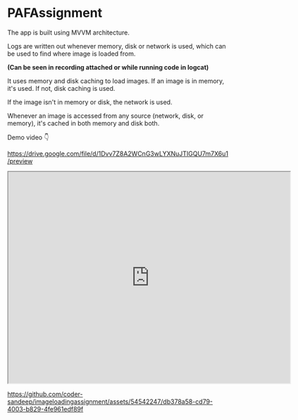 # PAFAssignment
The app is built using MVVM architecture. 

Logs are written out whenever memory, disk or network is used, which can be used to find where image is loaded from.

**(Can be seen in recording attached or while running code in logcat)**

It uses memory and disk caching to load images. If an image is in memory, it's used. If not, disk caching is used. 

If the image isn't in memory or disk, the network is used.

Whenever an image is accessed from any source (network, disk, or memory), it's cached in both memory and disk both.

Demo video 👇

https://drive.google.com/file/d/1Dvv7Z8A2WCnG3wLYXNuJTIGQU7m7X6u1/preview

<iframe src="https://drive.google.com/file/d/1Dvv7Z8A2WCnG3wLYXNuJTIGQU7m7X6u1/preview" width="640" height="480" allow="autoplay"></iframe>

https://github.com/coder-sandeep/imageloadingassignment/assets/54542247/db378a58-cd79-4003-b829-4fe961edf89f


